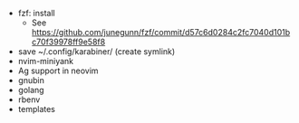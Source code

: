 - fzf: install
  - See https://github.com/junegunn/fzf/commit/d57c6d0284c2fc7040d101bc70f39978ff9e58f8
- save ~/.config/karabiner/ (create symlink)
- nvim-miniyank
- Ag support in neovim
- gnubin
- golang
- rbenv
- templates
